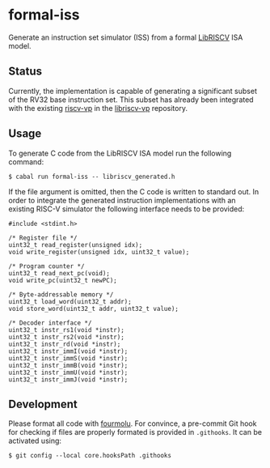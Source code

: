 # formal-iss

Generate an instruction set simulator (ISS) from a formal [LibRISCV](https://github.com/nmeum/libriscv) ISA model.

## Status

Currently, the implementation is capable of generating a significant subset of the RV32 base instruction set.
This subset has already been integrated with the existing [riscv-vp](https://github.com/agra-uni-bremen/riscv-vp) in the [libriscv-vp](https://github.com/nmeum/libriscv-vp) repository.

## Usage

To generate C code from the LibRISCV ISA model run the following command:

    $ cabal run formal-iss -- libriscv_generated.h

If the file argument is omitted, then the C code is written to standard out.
In order to integrate the generated instruction implementations with an existing RISC-V simulator the following interface needs to be provided:

    #include <stdint.h>

    /* Register file */
    uint32_t read_register(unsigned idx);
    void write_register(unsigned idx, uint32_t value);

    /* Program counter */
    uint32_t read_next_pc(void);
    void write_pc(uint32_t newPC);

    /* Byte-addressable memory */
    uint32_t load_word(uint32_t addr);
    void store_word(uint32_t addr, uint32_t value);

    /* Decoder interface */
    uint32_t instr_rs1(void *instr);
    uint32_t instr_rs2(void *instr);
    uint32_t instr_rd(void *instr);
    uint32_t instr_immI(void *instr);
    uint32_t instr_immS(void *instr);
    uint32_t instr_immB(void *instr);
    uint32_t instr_immU(void *instr);
    uint32_t instr_immJ(void *instr);

## Development

Please format all code with [fourmolu](https://github.com/fourmolu/fourmolu).
For convince, a pre-commit Git hook for checking if files are properly formated is provided in `.githooks`.
It can be activated using:

    $ git config --local core.hooksPath .githooks
